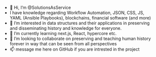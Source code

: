 - 👋 Hi, I’m @SolutionsAsService
- I have knowledge regarding Workflow Automation, JSON, CSS, JS, YAML (Ansible Playbooks), blockchains, financial software (and more)
- 👀 I’m interested in data structures and their applications in preserving and disseminating history and knowledge for everyone. 
- 🌱 I’m currently learning next.js, React, hypercore etc.
- 💜 I’m looking to collaborate on preserving and teaching human history forever in way that can be seen from all perspectives 
- 📫 message me here on GitHub if you are intrested in the project

<!---
SolutionsAsService/SolutionsAsService is a ✨ special ✨ repository because its `README.md` (this file) appears on your GitHub profile.
You can click the Preview link to take a look at your changes.
--->
